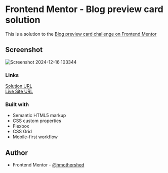 # Frontend Mentor - Blog preview card solution

This is a solution to the [Blog preview card challenge on Frontend Mentor](https://www.frontendmentor.io/challenges/blog-preview-card-ckPaj01IcS)

## Screenshot
![Screenshot 2024-12-16 103344](https://github.com/user-attachments/assets/a940f894-1700-447b-965f-89a357b620ba)

### Links

[Solution URL](https://github.com/hmothershed/blog-preview-card)
<br>
[Live Site URL](https://hmothershed.github.io/blog-preview-card/)

### Built with

- Semantic HTML5 markup
- CSS custom properties
- Flexbox
- CSS Grid
- Mobile-first workflow

## Author
- Frontend Mentor - [@hmothershed](https://www.frontendmentor.io/profile/hmothershed)
